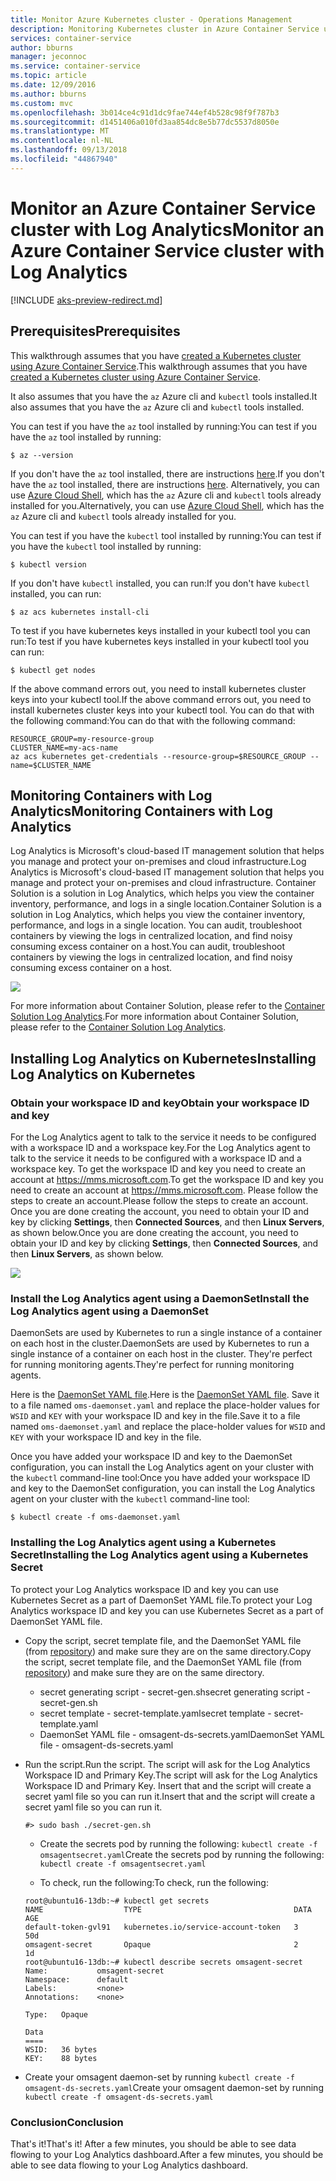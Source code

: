 ```yaml
---
title: Monitor Azure Kubernetes cluster - Operations Management
description: Monitoring Kubernetes cluster in Azure Container Service using Log Analytics
services: container-service
author: bburns
manager: jeconnoc
ms.service: container-service
ms.topic: article
ms.date: 12/09/2016
ms.author: bburns
ms.custom: mvc
ms.openlocfilehash: 3b014ce4c91d1dc9fae744ef4b528c98f9f787b3
ms.sourcegitcommit: d1451406a010fd3aa854dc8e5b77dc5537d8050e
ms.translationtype: MT
ms.contentlocale: nl-NL
ms.lasthandoff: 09/13/2018
ms.locfileid: "44867940"
---
```

# <a name="monitor-an-azure-container-service-cluster-with-log-analytics"></a><span data-ttu-id="64b9a-103">Monitor an Azure Container Service cluster with Log Analytics</span><span class="sxs-lookup"><span data-stu-id="64b9a-103">Monitor an Azure Container Service cluster with Log Analytics</span></span>

[!INCLUDE [aks-preview-redirect.md](../../../includes/aks-preview-redirect.md)]

## <a name="prerequisites"></a><span data-ttu-id="64b9a-104">Prerequisites</span><span class="sxs-lookup"><span data-stu-id="64b9a-104">Prerequisites</span></span>
<span data-ttu-id="64b9a-105">This walkthrough assumes that you have [created a Kubernetes cluster using Azure Container Service](container-service-kubernetes-walkthrough.md).</span><span class="sxs-lookup"><span data-stu-id="64b9a-105">This walkthrough assumes that you have [created a Kubernetes cluster using Azure Container Service](container-service-kubernetes-walkthrough.md).</span></span>

<span data-ttu-id="64b9a-106">It also assumes that you have the `az` Azure cli and `kubectl` tools installed.</span><span class="sxs-lookup"><span data-stu-id="64b9a-106">It also assumes that you have the `az` Azure cli and `kubectl` tools installed.</span></span>

<span data-ttu-id="64b9a-107">You can test if you have the `az` tool installed by running:</span><span class="sxs-lookup"><span data-stu-id="64b9a-107">You can test if you have the `az` tool installed by running:</span></span>

```console
$ az --version
```

<span data-ttu-id="64b9a-108">If you don't have the `az` tool installed, there are instructions [here](https://github.com/azure/azure-cli#installation).</span><span class="sxs-lookup"><span data-stu-id="64b9a-108">If you don't have the `az` tool installed, there are instructions [here](https://github.com/azure/azure-cli#installation).</span></span>
<span data-ttu-id="64b9a-109">Alternatively, you can use [Azure Cloud Shell](https://docs.microsoft.com/azure/cloud-shell/overview), which has the `az` Azure cli and `kubectl` tools already installed for you.</span><span class="sxs-lookup"><span data-stu-id="64b9a-109">Alternatively, you can use [Azure Cloud Shell](https://docs.microsoft.com/azure/cloud-shell/overview), which has the `az` Azure cli and `kubectl` tools already installed for you.</span></span>

<span data-ttu-id="64b9a-110">You can test if you have the `kubectl` tool installed by running:</span><span class="sxs-lookup"><span data-stu-id="64b9a-110">You can test if you have the `kubectl` tool installed by running:</span></span>

```console
$ kubectl version
```

<span data-ttu-id="64b9a-111">If you don't have `kubectl` installed, you can run:</span><span class="sxs-lookup"><span data-stu-id="64b9a-111">If you don't have `kubectl` installed, you can run:</span></span>
```console
$ az acs kubernetes install-cli
```

<span data-ttu-id="64b9a-112">To test if you have kubernetes keys installed in your kubectl tool you can run:</span><span class="sxs-lookup"><span data-stu-id="64b9a-112">To test if you have kubernetes keys installed in your kubectl tool you can run:</span></span>
```console
$ kubectl get nodes
```

<span data-ttu-id="64b9a-113">If the above command errors out, you need to install kubernetes cluster keys into your kubectl tool.</span><span class="sxs-lookup"><span data-stu-id="64b9a-113">If the above command errors out, you need to install kubernetes cluster keys into your kubectl tool.</span></span> <span data-ttu-id="64b9a-114">You can do that with the following command:</span><span class="sxs-lookup"><span data-stu-id="64b9a-114">You can do that with the following command:</span></span>
```console
RESOURCE_GROUP=my-resource-group
CLUSTER_NAME=my-acs-name
az acs kubernetes get-credentials --resource-group=$RESOURCE_GROUP --name=$CLUSTER_NAME
```

## <a name="monitoring-containers-with-log-analytics"></a><span data-ttu-id="64b9a-115">Monitoring Containers with Log Analytics</span><span class="sxs-lookup"><span data-stu-id="64b9a-115">Monitoring Containers with Log Analytics</span></span>

<span data-ttu-id="64b9a-116">Log Analytics is Microsoft's cloud-based IT management solution that helps you manage and protect your on-premises and cloud infrastructure.</span><span class="sxs-lookup"><span data-stu-id="64b9a-116">Log Analytics is Microsoft's cloud-based IT management solution that helps you manage and protect your on-premises and cloud infrastructure.</span></span> <span data-ttu-id="64b9a-117">Container Solution is a solution in Log Analytics, which helps you view the container inventory, performance, and logs in a single location.</span><span class="sxs-lookup"><span data-stu-id="64b9a-117">Container Solution is a solution in Log Analytics, which helps you view the container inventory, performance, and logs in a single location.</span></span> <span data-ttu-id="64b9a-118">You can audit, troubleshoot containers by viewing the logs in centralized location, and find noisy consuming excess container on a host.</span><span class="sxs-lookup"><span data-stu-id="64b9a-118">You can audit, troubleshoot containers by viewing the logs in centralized location, and find noisy consuming excess container on a host.</span></span>

![](media/container-service-monitoring-oms/image1.png)

<span data-ttu-id="64b9a-119">For more information about Container Solution, please refer to the [Container Solution Log Analytics](../../log-analytics/log-analytics-containers.md).</span><span class="sxs-lookup"><span data-stu-id="64b9a-119">For more information about Container Solution, please refer to the [Container Solution Log Analytics](../../log-analytics/log-analytics-containers.md).</span></span>

## <a name="installing-log-analytics-on-kubernetes"></a><span data-ttu-id="64b9a-120">Installing Log Analytics on Kubernetes</span><span class="sxs-lookup"><span data-stu-id="64b9a-120">Installing Log Analytics on Kubernetes</span></span>

### <a name="obtain-your-workspace-id-and-key"></a><span data-ttu-id="64b9a-121">Obtain your workspace ID and key</span><span class="sxs-lookup"><span data-stu-id="64b9a-121">Obtain your workspace ID and key</span></span>
<span data-ttu-id="64b9a-122">For the Log Analytics agent to talk to the service it needs to be configured with a workspace ID and a workspace key.</span><span class="sxs-lookup"><span data-stu-id="64b9a-122">For the Log Analytics agent to talk to the service it needs to be configured with a workspace ID and a workspace key.</span></span> <span data-ttu-id="64b9a-123">To get the workspace ID and key you need to create an account at <https://mms.microsoft.com>.</span><span class="sxs-lookup"><span data-stu-id="64b9a-123">To get the workspace ID and key you need to create an account at <https://mms.microsoft.com>.</span></span>
<span data-ttu-id="64b9a-124">Please follow the steps to create an account.</span><span class="sxs-lookup"><span data-stu-id="64b9a-124">Please follow the steps to create an account.</span></span> <span data-ttu-id="64b9a-125">Once you are done creating the account, you need to obtain your ID and key by clicking **Settings**, then **Connected Sources**, and then **Linux Servers**, as shown below.</span><span class="sxs-lookup"><span data-stu-id="64b9a-125">Once you are done creating the account, you need to obtain your ID and key by clicking **Settings**, then **Connected Sources**, and then **Linux Servers**, as shown below.</span></span>

 ![](media/container-service-monitoring-oms/image5.png)

### <a name="install-the-log-analytics-agent-using-a-daemonset"></a><span data-ttu-id="64b9a-126">Install the Log Analytics agent using a DaemonSet</span><span class="sxs-lookup"><span data-stu-id="64b9a-126">Install the Log Analytics agent using a DaemonSet</span></span>
<span data-ttu-id="64b9a-127">DaemonSets are used by Kubernetes to run a single instance of a container on each host in the cluster.</span><span class="sxs-lookup"><span data-stu-id="64b9a-127">DaemonSets are used by Kubernetes to run a single instance of a container on each host in the cluster.</span></span>
<span data-ttu-id="64b9a-128">They're perfect for running monitoring agents.</span><span class="sxs-lookup"><span data-stu-id="64b9a-128">They're perfect for running monitoring agents.</span></span>

<span data-ttu-id="64b9a-129">Here is the [DaemonSet YAML file](https://github.com/Microsoft/OMS-docker/tree/master/Kubernetes).</span><span class="sxs-lookup"><span data-stu-id="64b9a-129">Here is the [DaemonSet YAML file](https://github.com/Microsoft/OMS-docker/tree/master/Kubernetes).</span></span> <span data-ttu-id="64b9a-130">Save it to a file named `oms-daemonset.yaml` and replace the place-holder values for `WSID` and `KEY` with your workspace ID and key in the file.</span><span class="sxs-lookup"><span data-stu-id="64b9a-130">Save it to a file named `oms-daemonset.yaml` and replace the place-holder values for `WSID` and `KEY` with your workspace ID and key in the file.</span></span>

<span data-ttu-id="64b9a-131">Once you have added your workspace ID and key to the DaemonSet configuration, you can install the Log Analytics agent on your cluster with the `kubectl` command-line tool:</span><span class="sxs-lookup"><span data-stu-id="64b9a-131">Once you have added your workspace ID and key to the DaemonSet configuration, you can install the Log Analytics agent on your cluster with the `kubectl` command-line tool:</span></span>

```console
$ kubectl create -f oms-daemonset.yaml
```

### <a name="installing-the-log-analytics-agent-using-a-kubernetes-secret"></a><span data-ttu-id="64b9a-132">Installing the Log Analytics agent using a Kubernetes Secret</span><span class="sxs-lookup"><span data-stu-id="64b9a-132">Installing the Log Analytics agent using a Kubernetes Secret</span></span>
<span data-ttu-id="64b9a-133">To protect your Log Analytics workspace ID and key you can use Kubernetes Secret as a part of DaemonSet YAML file.</span><span class="sxs-lookup"><span data-stu-id="64b9a-133">To protect your Log Analytics workspace ID and key you can use Kubernetes Secret as a part of DaemonSet YAML file.</span></span>

 - <span data-ttu-id="64b9a-134">Copy the script, secret template file, and the DaemonSet YAML file (from [repository](https://github.com/Microsoft/OMS-docker/tree/master/Kubernetes)) and make sure they are on the same directory.</span><span class="sxs-lookup"><span data-stu-id="64b9a-134">Copy the script, secret template file, and the DaemonSet YAML file (from [repository](https://github.com/Microsoft/OMS-docker/tree/master/Kubernetes)) and make sure they are on the same directory.</span></span>
      - <span data-ttu-id="64b9a-135">secret generating script - secret-gen.sh</span><span class="sxs-lookup"><span data-stu-id="64b9a-135">secret generating script - secret-gen.sh</span></span>
      - <span data-ttu-id="64b9a-136">secret template - secret-template.yaml</span><span class="sxs-lookup"><span data-stu-id="64b9a-136">secret template - secret-template.yaml</span></span>
   - <span data-ttu-id="64b9a-137">DaemonSet YAML file - omsagent-ds-secrets.yaml</span><span class="sxs-lookup"><span data-stu-id="64b9a-137">DaemonSet YAML file - omsagent-ds-secrets.yaml</span></span>
 - <span data-ttu-id="64b9a-138">Run the script.</span><span class="sxs-lookup"><span data-stu-id="64b9a-138">Run the script.</span></span> <span data-ttu-id="64b9a-139">The script will ask for the Log Analytics Workspace ID and Primary Key.</span><span class="sxs-lookup"><span data-stu-id="64b9a-139">The script will ask for the Log Analytics Workspace ID and Primary Key.</span></span> <span data-ttu-id="64b9a-140">Insert that and the script will create a secret yaml file so you can run it.</span><span class="sxs-lookup"><span data-stu-id="64b9a-140">Insert that and the script will create a secret yaml file so you can run it.</span></span>
   ```
   #> sudo bash ./secret-gen.sh
   ```

   - <span data-ttu-id="64b9a-141">Create the secrets pod by running the following: ``` kubectl create -f omsagentsecret.yaml ```</span><span class="sxs-lookup"><span data-stu-id="64b9a-141">Create the secrets pod by running the following: ``` kubectl create -f omsagentsecret.yaml ```</span></span>

   - <span data-ttu-id="64b9a-142">To check, run the following:</span><span class="sxs-lookup"><span data-stu-id="64b9a-142">To check, run the following:</span></span>

   ```
   root@ubuntu16-13db:~# kubectl get secrets
   NAME                  TYPE                                  DATA      AGE
   default-token-gvl91   kubernetes.io/service-account-token   3         50d
   omsagent-secret       Opaque                                2         1d
   root@ubuntu16-13db:~# kubectl describe secrets omsagent-secret
   Name:           omsagent-secret
   Namespace:      default
   Labels:         <none>
   Annotations:    <none>

   Type:   Opaque

   Data
   ====
   WSID:   36 bytes
   KEY:    88 bytes
   ```

  - <span data-ttu-id="64b9a-143">Create your omsagent daemon-set by running ``` kubectl create -f omsagent-ds-secrets.yaml ```</span><span class="sxs-lookup"><span data-stu-id="64b9a-143">Create your omsagent daemon-set by running ``` kubectl create -f omsagent-ds-secrets.yaml ```</span></span>

### <a name="conclusion"></a><span data-ttu-id="64b9a-144">Conclusion</span><span class="sxs-lookup"><span data-stu-id="64b9a-144">Conclusion</span></span>
<span data-ttu-id="64b9a-145">That's it!</span><span class="sxs-lookup"><span data-stu-id="64b9a-145">That's it!</span></span> <span data-ttu-id="64b9a-146">After a few minutes, you should be able to see data flowing to your Log Analytics dashboard.</span><span class="sxs-lookup"><span data-stu-id="64b9a-146">After a few minutes, you should be able to see data flowing to your Log Analytics dashboard.</span></span>
